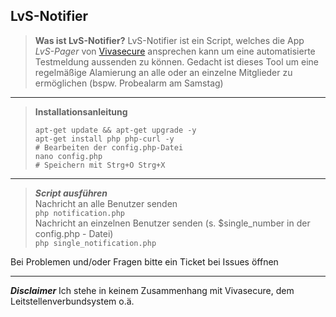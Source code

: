 ## LvS-Notifier
> **Was ist LvS-Notifier?**
>LvS-Notifier ist ein Script, welches die App *LvS-Pager* von [Vivasecure](https://www.vivasecur.de/loesungen/leitstellenverbund.html) ansprechen kann um eine automatisierte Testmeldung aussenden zu können.
Gedacht ist dieses Tool um eine regelmäßige Alamierung an alle oder an einzelne Mitglieder zu ermöglichen (bspw. Probealarm am Samstag)

____
> **Installationsanleitung** 
>```
>apt-get update && apt-get upgrade -y
> apt-get install php php-curl -y
> # Bearbeiten der config.php-Datei
> nano config.php
> # Speichern mit Strg+O Strg+X
>```
____
> ***Script ausführen***\
>Nachricht an alle Benutzer senden \
>```php notification.php``` \
>Nachricht an einzelnen Benutzer senden (s. $single_number in der config.php - Datei) \
> ```php single_notification.php```

Bei Problemen und/oder Fragen bitte ein Ticket bei Issues öffnen
____
***Disclaimer***
Ich stehe in keinem Zusammenhang mit Vivasecure, dem Leitstellenverbundsystem o.ä.